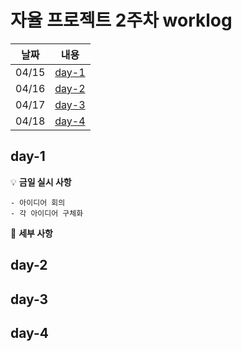 # 자율 프로젝트 2주차 worklog

|날짜|내용|
|:---:|:---:|
|04/15|[day-1](#day-1)|
|04/16|[day-2](#day-2)|
|04/17|[day-3](#day-3)|
|04/18|[day-4](#day-4)|


## day-1

💡 **금일 실시 사항**

    - 아이디어 회의 
    - 각 아이디어 구체화 

📜 **세부 사항**

    
## day-2


## day-3


## day-4
